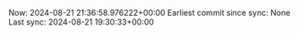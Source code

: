 Now: 2024-08-21 21:36:58.976222+00:00 Earliest commit since sync: None Last sync: 2024-08-21 19:30:33+00:00
